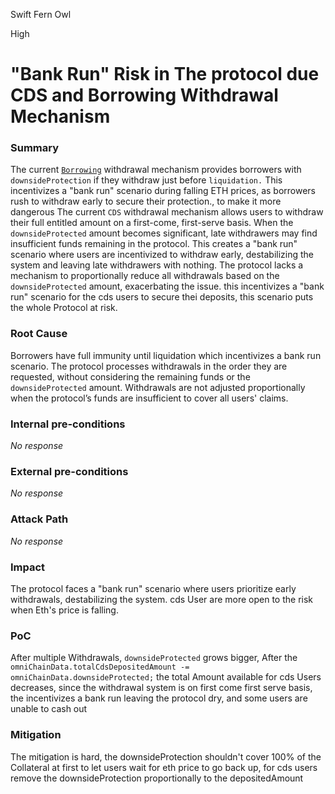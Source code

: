 Swift Fern Owl

High

# "Bank Run" Risk in The protocol due CDS and Borrowing Withdrawal Mechanism

### Summary

The current [`Borrowing`](https://github.com/sherlock-audit/2024-11-autonomint/blob/0d324e04d4c0ca306e1ae4d4c65f0cb9d681751b/Blockchain/Blockchian/contracts/lib/BorrowLib.sol#L874) withdrawal mechanism provides borrowers with `downsideProtection` if they withdraw just before `liquidation.` This incentivizes a "bank run" scenario during falling ETH prices, as borrowers rush to withdraw early to secure their protection., to make it more dangerous The current `CDS` withdrawal mechanism allows users to withdraw their full entitled amount on a first-come, first-serve basis. When the `downsideProtected` amount becomes significant, late withdrawers may find insufficient funds remaining in the protocol. This creates a "bank run" scenario where users are incentivized to withdraw early, destabilizing the system and leaving late withdrawers with nothing. The protocol lacks a mechanism to proportionally reduce all withdrawals based on the `downsideProtected` amount, exacerbating the issue. this incentivizes a "bank run" scenario for the cds users to secure thei deposits, this scenario puts the whole Protocol at risk.


### Root Cause

Borrowers have full immunity until liquidation which incentivizes a bank run scenario.
The protocol processes withdrawals in the order they are requested, without considering the remaining funds or the `downsideProtected` amount.
Withdrawals are not adjusted proportionally when the protocol’s funds are insufficient to cover all users' claims.


### Internal pre-conditions

_No response_

### External pre-conditions

_No response_

### Attack Path

_No response_

### Impact

The protocol faces a "bank run" scenario where users prioritize early withdrawals, destabilizing the system. cds User are more open to the risk when Eth's price is falling.


### PoC

After multiple Withdrawals, `downsideProtected` grows bigger, After the `omniChainData.totalCdsDepositedAmount -= omniChainData.downsideProtected;` the total Amount available for cds Users decreases, since the withdrawal system is on first come first serve basis, the incentivizes a bank run leaving the protocol dry, and some users are unable to cash out

### Mitigation

The mitigation is hard, the downsideProtection shouldn't cover 100% of the Collateral at first to let users wait for eth price to go back up, for cds users remove the downsideProtection proportionally to the depositedAmount